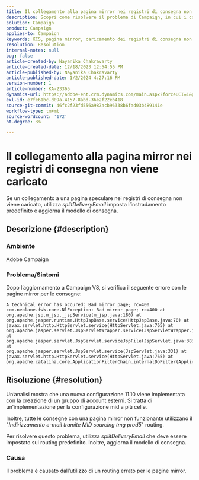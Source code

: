 ```yaml
---
title: Il collegamento alla pagina mirror nei registri di consegna non viene caricato
description: Scopri come risolvere il problema di Campaign, in cui i collegamenti alle pagine mirror nei registri di consegna non vengono caricati.
solution: Campaign
product: Campaign
applies-to: Campaign
keywords: KCS, pagina mirror, caricamento dei registri di consegna non riuscito, campagna, aggiornamento a Campaign V8
resolution: Resolution
internal-notes: null
bug: false
article-created-by: Nayanika Chakravarty
article-created-date: 12/18/2023 12:54:55 PM
article-published-by: Nayanika Chakravarty
article-published-date: 1/2/2024 4:27:16 PM
version-number: 1
article-number: KA-23365
dynamics-url: https://adobe-ent.crm.dynamics.com/main.aspx?forceUCI=1&pagetype=entityrecord&etn=knowledgearticle&id=bbc7339f-a49d-ee11-be37-6045bd006079
exl-id: e7fe61bc-d09a-4157-8abd-36e2f22eb418
source-git-commit: 46fc2f23fd556a987acb96338b6fad03b489141e
workflow-type: tm+mt
source-wordcount: '172'
ht-degree: 3%

---
```


# Il collegamento alla pagina mirror nei registri di consegna non viene caricato


Se un collegamento a una pagina speculare nei registri di consegna non viene caricato, utilizza *splitDeliveryEmail* imposta l’instradamento predefinito e aggiorna il modello di consegna.

## Descrizione {#description}


### Ambiente

Adobe Campaign

### Problema/Sintomi

Dopo l’aggiornamento a Campaign V8, si verifica il seguente errore con le pagine mirror per le consegne:


```
A technical error has occured: Bad mirror page; rc=400 
com.neolane.fwk.core.NlException: Bad mirror page; rc=400 at 
org.apache.jsp.m_jsp._jspService(m_jsp.java:180) at 
org.apache.jasper.runtime.HttpJspBase.service(HttpJspBase.java:70) at 
javax.servlet.http.HttpServlet.service(HttpServlet.java:765) at 
org.apache.jasper.servlet.JspServletWrapper.service(JspServletWrapper.java:465) at 
org.apache.jasper.servlet.JspServlet.serviceJspFile(JspServlet.java:383) at 
org.apache.jasper.servlet.JspServlet.service(JspServlet.java:331) at 
javax.servlet.http.HttpServlet.service(HttpServlet.java:765) at 
org.apache.catalina.core.ApplicationFilterChain.internalDoFilter(ApplicationFilterChain.java:231)
```



## Risoluzione {#resolution}


Un’analisi mostra che una nuova configurazione 11.10 viene implementata con la creazione di un gruppo di account esterni. Si tratta di un’implementazione per la configurazione mid a più celle.

Inoltre, tutte le consegne con una pagina mirror non funzionante utilizzano il &quot;*Indirizzamento e-mail tramite MID sourcing tmg prod5*&quot; routing.

Per risolvere questo problema, utilizza *splitDeliveryEmail* che deve essere impostato sul routing predefinito. Inoltre, aggiorna il modello di consegna.

### Causa

Il problema è causato dall’utilizzo di un routing errato per le pagine mirror.
